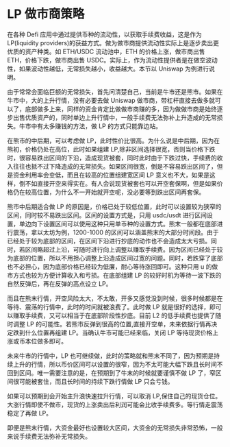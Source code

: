 # LP 做市商策略

在各种 Defi 应用中通过提供币种的流动性，以获取手续费收益，这是作为 LP(liquidity providers)的获益方式。做为做市商提供流动性实际上是逐步卖出更优质的资产种类。如 ETH/USDC 流动池中，ETH 的价格上涨，做市商出售 ETH，价格下跌，做市商出售 USDC。实际上，作为流动性提供者是在做空波动性，如果波动性越低，无常损失越小，收益越大。本节以 Uniswap 为例进行说明。

由于常常会面临巨额的无常损失，首先问清楚自己，当前是牛市还是熊市。如果在牛市中，大的上升行情，没有必要去做 Uniswap 做市商，带杠杆直接去做多就可以了，底部做多上来，同样的资金肯定比做做市商赚的多，因为做做市商是始终逐步出售优质资产的，同时单边上升行情中，一般手续费无法弥补上升造成的无常损失。牛市中有太多赚钱的方法，做 LP 的方式只能靠边站。

在熊市的中后期，可以考虑做 LP，此时性价比很高。为什么说是中后期，因为在熊初，价格仍处在高位，此时如果组建 LP,除非区间选择很宽，否则当价格下跌时，很容易跌出区间的下沿，造成现货被套，同时此时由于下跌过快，手续费的收入往往也抵不过下降造成的无常损失。如果区间很宽，倒是不容易跌出区间了，但是资金利用率会变低，而且在较高的位置组建宽区间 LP 意义也不大，如果是这样，倒不如直接开空来得实在。有人会说现货被套也可以开空套保啊，但是如果价格仍在较高位置，为什么不一开始就开空呢，没必要等到跌出区间再套保。

熊市中后期适合做 LP 的原因是，价格已处于较低位置，此时可以设置较为狭窄的区间，同时较不易跌出区间。区间的设置方式是，只用 usdc/usdt 进行区间设置，单边向下设置区间可以使用这种只用单币种的设置方式。熊末一般都在底部进行震荡，拿以太坊为例，1200-1000 的区间可以涵盖熊末的大部分时间段。由于已经处于较为底部的区间，在区间下沿进行抄底的动作也不会造成太大亏损。同时，若区间略超过上沿，可随时进行向上调整以赚取手续费。因为区间已经处于较为底部的位置，所以不用担心调整上沿造成区间过宽的问题。同时，若跌穿了底部也不必担心，因为底部价格已经较为低廉，耐心等待涨回即可。这种只用 u 的做市方式也较为方便计算收入和亏损。在底部组建 LP 的较好时机为等待一波下跌的自然反弹后，再在反弹的高点设立 LP。

而且在熊末行情，开空风险太大，不太敢，开多又感觉没到时候，很多时候都是在等待、震荡的行情中，此时的时间就被浪费了。此时做 LP 就是很好的选择，即可以赚取手续费，又可以相当于在底部阶段性抄底。目前 L2 的低手续费也提供了随时调整 LP 的可能性。若熊市反弹到很高的位置,直接开空单，未来依据行情再决定跌到什么位置再组建 LP。当确认牛市可能已经来临，关闭 LP 等待现货价格上涨或币本位做多即可。

未来牛市的行情中，LP 也可继续做，此时的策略就和熊末不同了，因为预期是持续上升的行情，所以币价区间可以设置的很窄，因为不太可能大幅下跌且长时间不回到区间。唯一需要注意的是，在预期到了牛末的时候就要谨慎不做 LP 了，窄区间很可能被套住，而且长时间的持续下跌行情做 LP 只会亏钱。

如果可以预期到会开始主升浪快速拉升行情，可以取消 LP,保住自己的现货仓位。大涨行情即使不做市，现货的上涨卖出后利润可能会比收手续费多。等行情走震荡稳定了再做 LP。

即便是熊末行情，大资金最好也设置较大区间，大资金的无常损失非常恐怖，一般来说手续费无法弥补无常损失。
